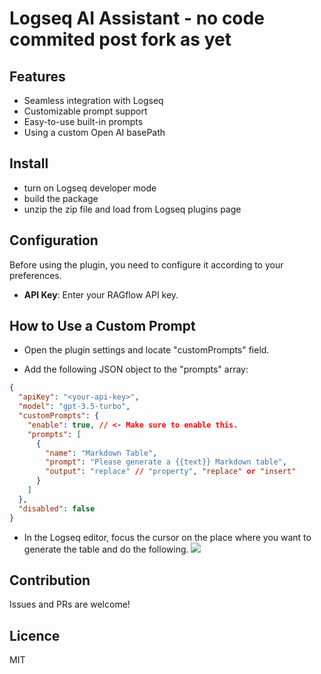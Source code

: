 # Logseq AI Assistant - no code commited post fork as yet

## Features
- Seamless integration with Logseq
- Customizable prompt support
- Easy-to-use built-in prompts 
- Using a custom Open AI basePath

## Install

- turn on Logseq developer mode
- build the package
- unzip the zip file and load from Logseq plugins page

## Configuration
Before using the plugin, you need to configure it according to your preferences.

- **API Key**: Enter your RAGflow API key.

## How to Use a Custom Prompt

- Open the plugin settings and locate "customPrompts" field.

- Add the following JSON object to the "prompts" array:

```json
{
  "apiKey": "<your-api-key>",
  "model": "gpt-3.5-turbo",
  "customPrompts": {
    "enable": true, // <- Make sure to enable this.
    "prompts": [
      {
        "name": "Markdown Table",
        "prompt": "Please generate a {{text}} Markdown table",
        "output": "replace" // "property", "replace" or "insert"
      }
    ]
  },
  "disabled": false
}
```

- In the Logseq editor, focus the cursor on the place where you want to generate the table and do the following.
![](https://user-images.githubusercontent.com/9718515/226259576-a1193b51-8a57-4cad-9270-f5bc30a5ba29.gif)

## Contribution
Issues and PRs are welcome!

## Licence
MIT
